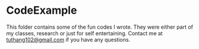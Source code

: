 # CodeExample
This folder contains some of the fun codes I wrote. They were either part of my classes, research or just for self entertaining. Contact me at tuthang102@gmail.com if you have any questions.
